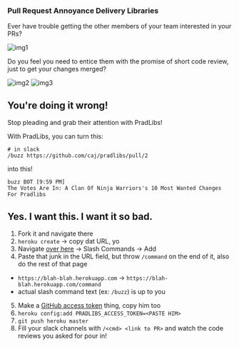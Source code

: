 ### Pull Request Annoyance Delivery Libraries

Ever have trouble getting the other members of your team interested in your PRs?

![img1](http://i.imgur.com/KQL8wKb.jpg)

Do you feel you need to entice them with the promise of short code review, just to get your changes merged?

![img2](http://i.imgur.com/pTR9wVM.jpg)
![img3](http://i.imgur.com/OHuBnD3.jpg)


## You're doing it wrong!

Stop pleading and grab their attention with PradLibs!

With PradLibs, you can turn this:
```
# in slack
/buzz https://github.com/caj/pradlibs/pull/2
```

into this!

```
buzz BOT [9:59 PM]
The Votes Are In: A Clan Of Ninja Warriors's 10 Most Wanted Changes For Pradlibs
```

## Yes. I want this. I want it so bad.

1. Fork it and navigate there
2. `heroku create` -> copy dat URL, yo
3. Navigate [over here](https://slack.com/settings) -> Slash Commands -> Add
4. Paste that junk in the URL field, but throw `/command` on the end of it, also do the rest of that page
  - `https://blah-blah.herokuapp.com` -> `https://blah-blah.herokuapp.com/command`
  - actual slash command text (ex: `/buzz`) is up to you
5. Make a [GitHub access token](https://github.com/settings/tokens) thing, copy him too
6. `heroku config:add PRADLIBS_ACCESS_TOKEN=<PASTE HIM>`
7. `git push heroku master`
8. Fill your slack channels with `/<cmd> <link to PR>` and watch the code reviews you asked for pour in!
